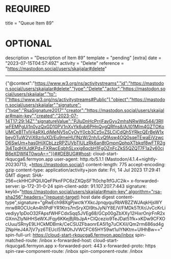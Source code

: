 
# REQUIRED
title = "Queue Item 89"
# OPTIONAL
description = "Description of Item 89"
template = "pending"
[extra]
date = "2023-07-15T04:57:49Z"
activity = "Delete"
reference = "https://mastodon.social/users/skaijalar#delete"

---
{"@context":"https://www.w3.org/ns/activitystreams","id":"https://mastodon.social/users/skaijalar#delete","type":"Delete","actor":"https://mastodon.social/users/skaijalar","to":["https://www.w3.org/ns/activitystreams#Public"],"object":"https://mastodon.social/users/skaijalar","signature":{"type":"RsaSignature2017","creator":"https://mastodon.social/users/skaijalar#main-key","created":"2023-07-14T17:29:14Z","signatureValue":"PJluDnHcPrrjFavGyy2mhsNRwWq544/3RllwFEMPgUi1n0yzQxGD10PV1nXvYk6ub6PHnQygQRfns8/A/l01Mlm4GZTOKoUMCeB1TvlV4aRXLdjMeNV5sCyOvY0cb3Cz5vZSLCiCdQh5YRkcQErBeW1xbey0TuW2ViX8zrIuXD/Eu9meHU1NzW/2nh/LvQfAsw4OQ0sqeTEwaEiVzwcD6SwUm+has0HiXCbLzzRPZUVbTlULzRk6an8tGmpnQphpXTbkqf8wFTR2g3j4TpdHXJdKPd+FXRwcEqbhSLvxig6qcbH1FgOZnFcZkS5QZQT7F1a2y60cjB6eXDWf4T0woA=="}}##DEBUG##host: cloud-start-rkqucga6.fermyon.app
user-agent: http.rb/5.1.1 (Mastodon/4.1.4+nightly-20230713; +https://mastodon.social/)
content-length: 775
accept-encoding: gzip
content-type: application/activity+json
date: Fri, 14 Jul 2023 17:29:41 GMT
digest: SHA-256=ckHHCiPQlUlQeFPknFPC6zZXQpSFTt0chp1tfGJC2ik=
x-forwarded-server: ip-172-31-0-24
spin-client-addr: 91.107.207.7:443
signature: keyId="https://mastodon.social/users/skaijalar#main-key",algorithm="rsa-sha256",headers="(request-target) host date digest content-type",signature="gRwEch98XgPjwctkYXkcJpnqyqu/RbWBZZWJAqkHjsWYmrw8ROCUcAn4h1PdFYR1Ktrs7mSryXDI9tsJyN/Y8E/V/FMDk5TtXr/JvCcKrLivediyy1pDoO32FApsfWHFCdxSqq5JVEg68/GCp00gZbXXy12HixrOnjrFnR2xGXnnZlyNiHHSeWXJFqy6KKejBjRbJpA+CIQcezio9TeJDat51fk+xKDw9CFXOcUuu/SRnyE9LHCkMDBmk/CeCSUZFbaonrEA5l1g7uCKXil/Qm2rm686sd4gZNpHeJ4A7jV7yz6TEUcI51MOhJVWCFC65HY59wt1uIYNKtm+UIHhBw=="
spin-full-url: https://cloud-start-rkqucga6.fermyon.app/inbox
spin-matched-route: /inbox
x-forwarded-host: cloud-start-rkqucga6.fermyon.app
x-forwarded-port: 443
x-forwarded-proto: https
spin-raw-component-route: /inbox
spin-component-route: /inbox

